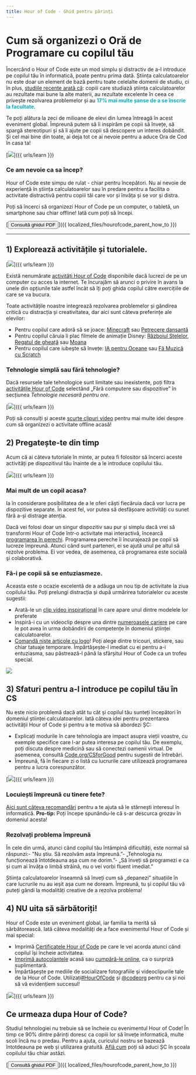 ```yaml
---
title: Hour of Code - Ghid pentru părinți
---
```


# Cum să organizezi o Oră de Programare cu copilul tău

Încercând o Hour of Code este un mod simplu și distractiv de a-l introduce pe copilul tău în informatică, poate pentru prima dată. Știința calculatoarelor nu este doar un element de bază pentru toate celelalte domenii de studiu, ci în plus, [studiile recente arată că](https://medium.com/@codeorg/cs-helps-students-outperform-in-school-college-and-workplace-66dd64a69536): copiii care studiază știința calculatoarelor au rezultate mai bune la alte materii, au rezultate excelente în ceea ce privește rezolvarea problemelor și au <font color="00adbc"><b>17% mai multe șanse de a se înscrie la facultate</b></font>.

Te poți alătura la zeci de milioane de elevi din lumea întreagă în acest eveniment global. Împreună putem să îi inspirăm pe copii să învețe, să spargă stereotipuri și să îi ajute pe copii să descopere un interes dobândit. Și cel mai bine din toate, ai deja tot ce ai nevoie pentru a aduce Ora de Cod în casa ta!

[![](/images/fit-600/Marketing/mother-helping-her-daughter-use-a-laptop-4260325.jpg)]({{ urls/learn }})

<h3>Ce am nevoie ca sa încep?</h3>

Hour of Code este simpu de rulat - chiar pentru începători. Nu ai nevoie de experiență în știința calculatoarelor sau în predare pentru a facilita o activitate distractivă pentru copiii tăi care vor și învăța și se vor și distra. 

Poți să încerci să organizezi Hour of Code pe un computer, o tabletă, un smartphone sau chiar offline! Iată cum poți să începi.

[<button>Consultă ghidul PDF</button>]({{ localized_files/hourofcode_parent_how_to }})

* * *

## 1) Explorează activitățile și tutorialele.

[![](/images/tutorials.png)]({{ urls/learn }})

Există nenumărate [activități Hour of Code](https://hourofcode.com/us/learn) disponibile dacă lucrezi de pe un computer cu acces la internet. Te încurajăm să arunci o privire în avans la unele din opțiunile tale astfel încât să îți poți ghida copilul către exercițiile de care se va bucura. 

Toate activitățile noastre integrează rezolvarea problemelor și gândirea critică cu distracția și creativitatea, dar aici sunt câteva preferințe ale elevilor:

- Pentru copilul care adoră să se joace: [Minecraft](https://code.org/minecraft) sau [Petrecere dansantă](https://code.org/dance)
- Pentru copilul căruia îi plac filmele de animație Disney: [Războiul Stelelor](https://code.org/starwars), [Regatul de gheață](https://studio.code.org/s/frozen/stage/1/puzzle/1) sau [Moana](https://partners.disney.com/hour-of-code?cds&cmp=vanity%7Cnatural%7Cus%7Cmoanahoc%7C)
- Pentru copilul care iubește să învețe: [IA pentru Oceane](https://code.org/oceans) sau [Fă Muzică cu Scratch](https://scratch.mit.edu/projects/editor/?tutorial=music&utm_source=codeorg)

<h3>Tehnologie simplă sau fără tehnologie?</h3>

Dacă resursele tale tehnologice sunt limitate sau inexistente, poți filtra [activitățile Hour of Code](https://hourofcode.com/us/learn) selectând „Fără computere sau dispozitive” în secțiunea *Tehnologie necesară pentru ore*.

[![](/images/Marketing/filtering-activities-hoc.jpg)]({{ urls/learn }})

Poți să consulți și aceste [scurte clipuri video](https://www.youtube.com/playlist?list=PLzdnOPI1iJNcpfa4LtbaIl35gqir_5XUu) pentru mai multe idei despre cum să organizezi o activitate offline acasă!

## 2) Pregatește-te din timp

Acum că ai câteva tutoriale în minte, ar putea fi folositor să încerci aceste activități pe dispozitivul tău înainte de a le introduce copilului tău.

[![](/images/fit-600/Marketing/father-and-children-looking-at-a-laptop-4260749.jpg)]({{ urls/learn }})

<h3>Mai mult de un copil acasa?</h3>

Ia în considerare posibilitatea de a le oferi căști fiecăruia dacă vor lucra pe dispozitive separate. În acest fel, vor putea să desfășoare activități cu sunet fără a-și distrage atenția.

Dacă vei folosi doar un singur dispozitiv sau pur și simplu dacă vrei să transformi Hour of Code într-o activitate mai interactivă, încearcă [programarea în perechi](https://www.youtube.com/watch?v=vgkahOzFH2Q). Programarea pereche îi încurajează pe copii să lucreze împreună. Atunci când sunt parteneri, ei se ajută unul pe altul să rezolve problema. Ei vor vedea, de asemenea, că programarea este socială şi colaborativă.

<h3>Fă-i pe copii să se entuziasmeze. </h3>

Aceasta este o ocazie excelentă de a adăuga un nou tip de activitate la ziua copilului tău. Poți prelungi distracția și după urmărirea tutorialelor cu aceste sugestii:

- Arată-le un [clip video inspirațional](https://www.youtube.com/playlist?list=PLzdnOPI1iJNcadqJAZnbDYShie4gLZQQJ) în care apare unul dintre modelele lor preferate
- Inspiră-i cu un videoclip despre una dintre [numeroasele cariere](https://www.youtube.com/playlist?list=PLzdnOPI1iJNfpD8i4Sx7U0y2MccnrNZuP) pe care le pot avea în urma dobândirii de competențe în domeniul științei calculatoarelor.
- [Comandă niște articole cu logo](https://store.code.org/)! Poți alege dintre tricouri, stickere, sau chiar tatuaje temporare. Împărtășește-l imediat cu ei pentru a-i entuziasma, sau păstrează-l până la sfârșitul Hour of Code ca un trofeu special.

<a href="https://store.code.org/" target="_blank"><img src="/images/fit-500/Marketing/hourofcodestore.jpg"></a>

## 3) Sfaturi pentru a-l introduce pe copilul tău în CS 

Nu este nicio problemă dacă atât tu cât și copilul tău sunteți începători în domeniul științei calculatoarelor. Iată câteva idei pentru prezentarea activității Hour of Code și pentru a te motiva să abordezi ȘC:

- Explicați modurile în care tehnologia are impact asupra vieții voastre, cu exemple specifice care l-ar putea interesa pe copilul tău. De exemplu, poți discuta despre medicină sau să conectezi oamenii virtual. De asemenea, consultă [Code.org/CSforGood](https://code.org/csforgood) pentru sugestii de întrebări.
- Împreună, fă în fiecare zi o listă cu lucrurile care utilizează programarea pentru a lucra corespunzător.

[![](/images/fit-600/Marketing/girl-sitting-on-sofa-while-using-tablet-computer-4144035.jpg)]({{ urls/learn }})

<h3>Locuiești împreună cu tinere fete?</h3>

<a href="https://code.org/girls">Aici sunt câteva recomandări</a> pentru a te ajuta să le stârnești interesul în informatică. **Pro-tip:** Poți începe spunându-le că s-ar descurca grozav în domeniul acesta!

<h3>Rezolvați problema împreună</h3>

În cele din urmă, atunci când copilul tău întâmpină dificultăți, este normal să răspunzi:- "Nu știu. Să rezolvăm asta împreună.”- „Tehnologia nu funcționează întotdeauna așa cum ne dorim.”- „Să înveți să programezi e ca și cum ai învăța o limbă străină, nu o vei vorbi fluent imediat.”

Știința calculatoarelor înseamnă să înveți cum să „depanezi” situațiile în care lucrurile nu au ieșit așa cum ne doream. Împreună, tu și copilul tău vă puteți gândi la modalități creative de a rezolva problema!

## 4) NU uita să sărbătoriți!

Hour of Code este un eveniment global, iar familia ta merită să sărbătorească. Iată câteva modalități de a face evenimentul Hour of Code și mai special:

- Imprimă [Certificatele Hour of Code](https://staging.code.org/certificates) pe care le vei acorda atunci când copilul își încheie activitatea.
- [Imprimă autocolantele](https://staging.hourofcode.com/us/promote/resources#stickers) acasă sau [cumpără-le online](https://store.code.org/), ca o surpriză suplimentară.
- Împărtășește pe mediile de socializare fotografiile și videoclipurile tale de la Hour of Code. Utilizați[#HourOfCode](https://twitter.com/hashtag/hourofcode) și [@codeorg](https://twitter.com/codeorg) pentru ca și noi să vă evidențiem succesul!

[![](/images/fit-600/Marketing/g8TUlHzF.jpeg)]({{ urls/learn }})

<h2>Ce urmeaza dupa Hour of Code?</h2>

Studiul tehnologiei nu trebuie să se încheie cu evenimentul Hour of Code! În timp ce 90% dintre părinți doresc ca copiii lor să învețe informatică, multe scoli încă nu o predau. Pentru a ajuta, curiculul nostru se bazează întotdeauna pe web și utilizarea gratuită. [Află cum](https://code.org/yourschool) poți să aduci ȘC în școala copilului tău chiar astăzi.

[<button>Consultă ghidul PDF</button>]({{ localized_files/hourofcode_parent_how_to }})